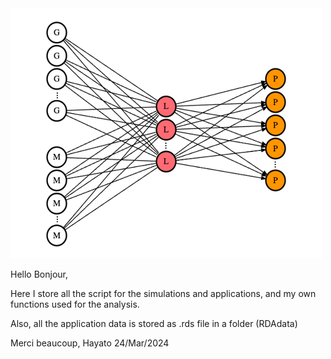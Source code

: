 

<img src="rrda.jpg" width="500" height="400">


Hello Bonjour,

Here I store all the script for the simulations and applications, and my own functions used for the analysis.

Also, all the application data is stored as .rds file in a folder (RDAdata)

Merci beaucoup, Hayato 24/Mar/2024
